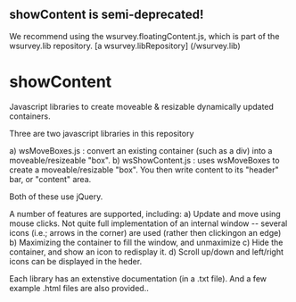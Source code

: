 ## showContent is semi-deprecated!
   We recommend using the wsurvey.floatingContent.js, which is part of the wsurvey.lib repository.
   [a wsurvey.libRepository] (/wsurvey.lib)
   
# showContent
Javascript libraries to create moveable &amp; resizable dynamically updated containers.

Three are two javascript libraries in this repository

  a) wsMoveBoxes.js :  convert an existing container (such as a div) into  a moveable/resizeable "box".
  b) wsShowContent.js : uses wsMoveBoxes to create a moveable/resizable "box". You then write content to its "header" bar, or "content" area.

Both of these use jQuery.

A number of features  are supported, including:
  a) Update and move using mouse clicks. Not quite full implementation of an internal window -- several icons (i.e.; arrows in the corner) are used (rather then 
    clickingon an edge)
  b) Maximizing the container to fill the window, and unmaximize
  c) Hide the container, and show an icon to redisplay it.
  d) Scroll up/down and left/right icons can be displayed in the heder.

Each library has an extenstive documentation (in a .txt file). And a few example .html files are also provided..


